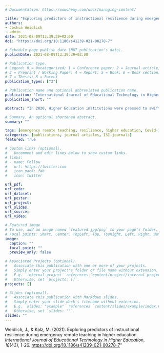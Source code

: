 ```yaml
---
# Documentation: https://wowchemy.com/docs/managing-content/

title: "Exploring predictors of instructional resilience during emergency remote teaching in higher education"
authors:
- Joshua Weidlich
- admin
date: 2021-08-09T13:39:39+02:00
doi: "https://doi.org/10.1186/s41239-021-00278-7"

# Schedule page publish date (NOT publication's date).
publishDate: 2021-08-09T13:39:39+02:00

# Publication type.
# Legend: 0 = Uncategorized; 1 = Conference paper; 2 = Journal article;
# 3 = Preprint / Working Paper; 4 = Report; 5 = Book; 6 = Book section;
# 7 = Thesis; 8 = Patent
publication_types: ["2"]

# Publication name and optional abbreviated publication name.
publication: "International Journal of Educational Technology in Higher Education"
publication_short: ""

abstract: "In 2020, Higher Education institutions were pressed to swiftly implement online-based teaching. Among many challenges associated with this, lecturers in Higher Education needed to promptly and flexibly adapt their teaching to these circumstances. This investigation adopts a resilience framing in order to shed light on which specific challenges were associated with this sudden switch and what helped an international sample of Higher Education lecturers (N=102) in coping with these challenges. Results suggest that Emergency Remote Teaching was indeed challenging and quality of teaching was impeded but these effects are more nuanced than expected. Lecturers displayed instructional resilience by maintaining teaching quality despite difficulties of Emergency Remote Teaching and our exploration of predictors shows that personality factors as well as prior experience may have supported them in this. Our findings may contribute to the emerging literature surrounding Emergency Remote Teaching and contributes a unique resilience perspective to the experiences of Higher Education lecturers."

# Summary. An optional shortened abstract.
summary: ""

tags: [emergency remote teaching, resilience, higher education, Covid-19, teaching quality]
categories: [publications, journal articles, ISI-journals]
featured: True

# Custom links (optional).
#   Uncomment and edit lines below to show custom links.
# links:
# - name: Follow
#   url: https://twitter.com
#   icon_pack: fab
#   icon: twitter

url_pdf:
url_code:
url_dataset:
url_poster:
url_project:
url_slides:
url_source:
url_video:

# Featured image
# To use, add an image named `featured.jpg/png` to your page's folder. 
# Focal points: Smart, Center, TopLeft, Top, TopRight, Left, Right, BottomLeft, Bottom, BottomRight.
image:
  caption: ""
  focal_point: ""
  preview_only: false

# Associated Projects (optional).
#   Associate this publication with one or more of your projects.
#   Simply enter your project's folder or file name without extension.
#   E.g. `internal-project` references `content/project/internal-project/index.md`.
#   Otherwise, set `projects: []`.
projects: []

# Slides (optional).
#   Associate this publication with Markdown slides.
#   Simply enter your slide deck's filename without extension.
#   E.g. `slides: "example"` references `content/slides/example/index.md`.
#   Otherwise, set `slides: ""`.
slides: ""
---
```


Weidlich, J., & Kalz, M. (2021). Exploring predictors of instructional resilience during emergency remote teaching in higher education. *International Journal of Educational Technology in Higher Education*, *18*(43), 1-26. https://doi.org/10.1186/s41239-021-00278-7"